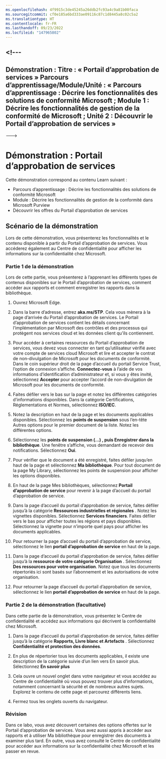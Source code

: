 ```yaml
---
ms.openlocfilehash: 4f9915c3de45245a26ddb2fc93a4c9a81b00faca
ms.sourcegitcommit: cf0e185a6bd333ae09116c87c1d8445a8c02c5a2
ms.translationtype: HT
ms.contentlocale: fr-FR
ms.lasthandoff: 09/23/2022
ms.locfileid: "147965802"
---
```

<a name="---"></a><!---
---
Démonstration : Titre : « Portail d’approbation de services » Parcours d’apprentissage/Module/Unité : « Parcours d’apprentissage : Décrire les fonctionnalités des solutions de conformité Microsoft ; Module 1 : Décrire les fonctionnalités de gestion de la conformité de Microsoft ; Unité 2 : Découvrir le Portail d’approbation de services »
---
--->

# <a name="demo-service-trust-portal"></a>Démonstration : Portail d’approbation de services

Cette démonstration correspond au contenu Learn suivant :

- Parcours d’apprentissage : Décrire les fonctionnalités des solutions de conformité Microsoft
- Module : Décrire les fonctionnalités de gestion de la conformité dans Microsoft Purview
- Découvrir les offres du Portail d’approbation de services

## <a name="demo-scenario"></a>Scénario de la démonstration

Lors de cette démonstration, vous présenterez les fonctionnalités et le contenu disponible à partir du Portail d’approbation de services. Vous accéderez également au Centre de confidentialité pour afficher les informations sur la confidentialité chez Microsoft.

### <a name="demo-part-1"></a>Partie 1 de la démonstration

Lors de cette partie, vous présenterez à l’apprenant les différents types de contenus disponibles sur le Portail d’approbation de services, comment accéder aux rapports et comment enregistrer les rapports dans la bibliothèque.

1. Ouvrez Microsoft Edge.

1. Dans la barre d’adresse, entrez **aka.ms/STP**. Cela vous mènera à la page d’arrivée du Portail d’approbation de services. Le Portail d’approbation de services contient les détails concernant l’implémentation par Microsoft des contrôles et des processus qui protègent nos services cloud et les données client qu’ils contiennent.

1. Pour accéder à certaines ressources du Portail d’approbation de services, vous devez vous connecter en tant qu’utilisateur vérifié avec votre compte de services cloud Microsoft et lire et accepter le contrat de non-divulgation de Microsoft pour les documents de conformité. Dans le coin supérieur droit de la page d’accueil du portail Service Trust, l’option de connexion s’affiche.  **Connectez-vous** à l’aide de vos informations d’identification d’administrateur et, si vous y êtes invité, sélectionnez **Accepter** pour accepter l’accord de non-divulgation de Microsoft pour les documents de conformité.

1. Faites défiler vers le bas sur la page et notez les différentes catégories d’informations disponibles. Dans la catégorie Certifications, Réglementations et Normes, sélectionnez **ISO/IEC**.

1. Notez la description en haut de la page et les documents applicables disponibles.  Sélectionnez les **points de suspension** sous l’en-tête Autres options pour le premier document de la liste.  Notez les différentes options.

1. Sélectionnez les **points de suspension (…) , puis Enregistrer dans la bibliothèque**.  Une fenêtre s’affiche, vous demandant de recevoir des notifications. Sélectionnez **Oui**.

1. Pour vérifier que le document a été enregistré, faites défiler jusqu’en haut de la page et sélectionnez **Ma bibliothèque**.  Pour tout document de la page My Library, sélectionnez les points de suspension pour afficher les options disponibles.

1. En haut de la page Mes bibliothèques, sélectionnez **Portail d’approbation de service** pour revenir à la page d’accueil du portail d’approbation de service.

1. Dans la page d’accueil du portail d’approbation de service, faites défiler jusqu’à la catégorie **Ressources industrielles et régionales** .  Notez les vignettes disponibles.  Sélectionnez **Services financiers**.  Faites défiler vers le bas pour afficher toutes les régions et pays disponibles.  Sélectionnez la vignette pour n’importe quel pays pour afficher les documents applicables.

1. Pour retourner la page d’accueil du portail d’approbation de service, sélectionnez le lien **portail d’approbation de service** en haut de la page.

1. Dans la page d’accueil du portail d’approbation de service, faites défiler jusqu’à la **ressource de votre catégorie Organisation** . Sélectionnez **Des ressources pour votre organisation**.  Notez que tous les documents répertoriés ici sont basés sur l’abonnement et les autorisations de votre organisation.

1. Pour retourner la page d’accueil du portail d’approbation de service, sélectionnez le lien **portail d’approbation de service** en haut de la page.

### <a name="demo-part-2-optional"></a>Partie 2 de la démonstration (facultative)

Dans cette partie de la démonstration, vous présentez le Centre de confidentialité et accédez aux informations qui décrivent la confidentialité chez Microsoft.

1. Dans la page d’accueil du portail d’approbation de service, faites défiler jusqu’à la catégorie **Rapports, Livre blanc et Artefacts** . Sélectionnez **Confidentialité et protection des données**.  

1. En plus de répertorier tous les documents applicables, il existe une description de la catégorie suivie d’un lien vers En savoir plus.  Sélectionnez **En savoir plus**

1. Cela ouvre un nouvel onglet dans votre navigateur et vous accédez au Centre de confidentialité où vous pouvez trouver plus d’informations, notamment concernant la sécurité et de nombreux autres sujets. Explorez le contenu de cette page et parcourez différents liens.

1. Fermez tous les onglets ouverts du navigateur.

### <a name="review"></a>Révision

Dans ce labo, vous avez découvert certaines des options offertes sur le Portail d’approbation de services. Vous avez aussi appris à accéder aux rapports et à utiliser Ma bibliothèque pour enregistrer des documents à examiner plus tard.  En outre, vous avez consulté le Centre de confidentialité pour accéder aux informations sur la confidentialité chez Microsoft et les passer en revue.
